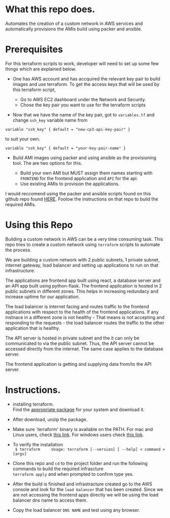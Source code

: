 # What this repo does.

Automates the creation of a custom network in AWS services and automatically provisions the AMIs build using packer and ansible.

# Prerequisites

For this terraform scripts to work, developer will need to set up some few things which are explained below.

- One has AWS account and has accquired the relevant key pair to build images and use terraform. To get the access keys that will be used by this terraform script,

    - Go to AWS EC2 dashboard under the Network and Security.
    - Chose the key pair you want to use for the terraform scripts

- Now that we have the name of the key pair, got to `variables.tf` and change `ssh_key` variable name from   

`variable "ssh_key" {
  default = "new-cp3-api-key-pair"
}`

to suit your own.

`variable "ssh_key" {
  default = "your-key-pair-name"
}`

- Build AMI images using packer and using ansible as the provisioning tool. The are two options for this.

    - Build your own AMI but MUST assign them names starting with `FRONTEND` for the frontend application and `API` for the api.
    - Use existing AMIs to provision the applications. 

 I would reccomend using the packer and ansible scripts found on this github repo found [HERE](https://github.com/mirr254/change-management). Foolow the instructions on that repo to build the required AMIs.


# Using this Repo

Building a custom network in AWS can be a very time consuming task. This repo tries to create a custom network using `terraform` scripts to automate the process. 

We are building a custom network with 2 public subnets, 1 private subnet, internet gateway, load balancer and setting up applications to run on that infrastructure. 

The applications are frontend app built using react, a database server and an API app built using python-flask. The frontend application is hosted in 2 public subnets in different zones. This helps in increasing redundacy and increase uptime for our application.

The load balancer is internet facing and routes traffic to the frontend applications with respect to the health of the frontend applications. If any instnace in a different zone is not healthy - That means is not accepting and responding to the requests - the load balancer routes the traffic to the other application that is healthy.

The API server is hosted in private subnet and the it can only be communicated to via the public subnet. Thus, the API server cannot be accessed directly from the internet. The same case applies to the database server.

The frontend application is getting and supplying data from/to the API server.

# Instructions.

- installing terraform.   
Find the [appropriate package](https://www.terraform.io/downloads.html) for your system and download it.

- After download, unzip the package.

- Make sure `terraform' binary is available on the PATH. For mac and Linux users, check [this link](https://stackoverflow.com/questions/14637979/how-to-permanently-set-path-on-linux). For windows users check [this link](https://stackoverflow.com/questions/1618280/where-can-i-set-path-to-make-exe-on-windows).
- To verify the installation   
` $ terraform    
    Usage: terraform [--version] [ --help] < command > [args]`
- Clone this repo and `cd` to the project folder and run the following commands to build the required infrascture  
`terraform apply` and when prompted to confirm type yes.
- After the build is finished and infrastracture created go to the AWS console and look for the `load balancer` that has been created. Since we are not accessing the frontend apps directly we will be using the load balancer dns name to access them. 
- Copy the load balancer `DNS NAME` and test using any browser.